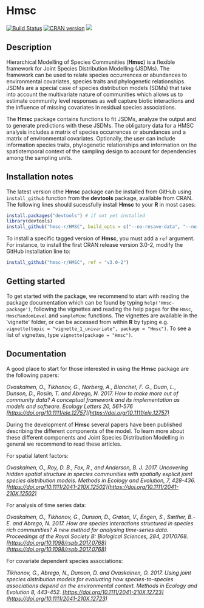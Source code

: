 # Hmsc

[![Build Status](https://travis-ci.org/hmsc-r/HMSC.svg?branch=master)](https://travis-ci.org/hmsc-r/HMSC)
[![CRAN version](https://www.r-pkg.org/badges/version/Hmsc)](https://cran.rstudio.com/web/packages/Hmsc/index.html) [![](https://cranlogs.r-pkg.org/badges/grand-total/Hmsc)](http://cran.rstudio.com/web/packages/Hmsc/index.html)

## Description
Hierarchical Modelling of Species Communities (**Hmsc**) is a flexible framework for Joint Species Distribution Modelling (JSDMs). The framework can be used to relate species occurrences or abundances to environmental covariates, species traits and phylogenetic relationships. JSDMs are a special case of species distribution models (SDMs) that take into account the multivariate nature of communities which allows us to estimate community level responses as well capture biotic interactions and the influence of missing covariates in residual species associations.

The **Hmsc** package contains functions to fit JSDMs, analyze the output and to generate predictions with these JSDMs. The obligatory data for a HMSC analysis includes a matrix of species occurrences or abundances and a matrix of environmental covariates. Optionally, the user can include information species traits, phylogenetic relationships and information on the spatiotemporal context of the sampling design to account for dependencies among the sampling units. 

## Installation notes

The latest version othe **Hmsc** package can be installed from GitHub using `install_github` function from the **devtools** package, available from CRAN.
The following lines should sucessfully install **Hmsc** to your **R** in most cases:

```R
install.packages("devtools") # if not yet installed
library(devtools)
install_github("hmsc-r/HMSC", build_opts = c("--no-resave-data", "--no-manual"))
```

To install a specific tagged version of **Hmsc**, you must add a `ref` argument. For instance, to install the 
first CRAN release version 3.0-2, modify the GitHub installation line to:
```r
install_github("hmsc-r/HMSC", ref = "v3.0-2")
```

## Getting started
To get started with the package, we recommend to start with reading the package documentation which can be found by typing ```help('Hmsc-package')```, following the vignettes and reading the help pages for the `Hmsc`, `HmscRandomLevel` and `sampleMcmc` functions. The vignettes are available in the 'vignette' folder, or can be accessed from within **R** by typing e.g. `vignette(topic = "vignette_1_univariate", package = "Hmsc")`. To see a list of vignettes, type `vignette(package = "Hmsc")`.   

## Documentation
A good place to start for those interested in using the **Hmsc** package are the following papers: 

*Ovaskainen, O., Tikhonov, G., Norberg, A., Blanchet, F. G., Duan, L., Dunson, D., Roslin, T. and Abrego, N. 2017. How to make more out of community data? A conceptual framework and its implementation as models and software. Ecology Letters 20, 561-576 [https://doi.org/10.1111/ele.12757](https://doi.org/10.1111/ele.12757)*

During the development of **Hmsc** several papers have been published describing the different components of the model. To learn more about these different components and Joint Species Distribution Modelling in general we recommend to read these articles. 

For spatial latent factors:

*Ovaskainen, O., Roy, D. B., Fox, R., and Anderson, B. J. 2017. Uncovering hidden spatial structure in species communities with spatially explicit joint species distribution models. Methods in Ecology and Evolution, 7, 428-436. [https://doi.org/10.1111/2041-210X.12502](https://doi.org/10.1111/2041-210X.12502)*

For analysis of time series data:

*Ovaskainen, O., Tikhonov, G., Dunson, D., Grøtan, V., Engen, S., Sæther, B.-E. and Abrego, N. 2017. How are species interactions structured in species rich communities? A new method for analysing time-series data. Proceedings of the Royal Society B: Biological Sciences, 284, 20170768. [https://doi.org/10.1098/rspb.2017.0768](https://doi.org/10.1098/rspb.2017.0768)*

For covariate dependent species associations:

*Tikhonov, G., Abrego, N., Dunson, D. and Ovaskainen, O. 2017. Using joint species distribution models for evaluating how species-to-species associations depend on the environmental context. Methods in Ecology and Evolution 8, 443-452. [https://doi.org/10.1111/2041-210X.12723](https://doi.org/10.1111/2041-210X.12723)*
